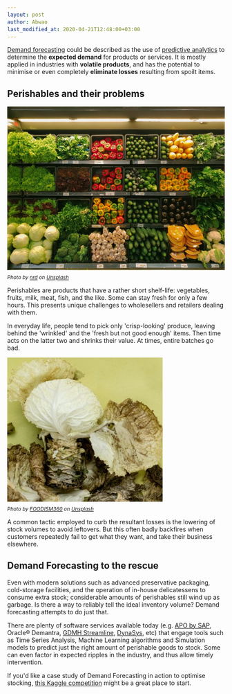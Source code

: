 ```yaml
---
layout: post
author: Abwao
last_modified_at: 2020-04-21T12:48:00+03:00
---
```

[Demand forecasting](https://en.wikipedia.org/wiki/Demand_forecasting) could be described as the use of [predictive analytics](https://en.wikipedia.org/wiki/Predictive_analytics) to determine the **expected demand** for products or services. It is mostly applied in industries with **volatile products**, and has the potential to minimise or even completely **eliminate losses** resulting from spoilt items.

## Perishables and their problems

![Perishable products photo](/assets/images/articles/produce.jpg)<br>
<sub>*Photo by [nrd](https://unsplash.com/@nicotitto?utm_source=unsplash&utm_medium=referral&utm_content=creditCopyText) on [Unsplash](https://unsplash.com/s/photos/groceries?utm_source=unsplash&utm_medium=referral&utm_content=creditCopyText)*</sub>

Perishables are products that have a rather short shelf-life: vegetables, fruits, milk, meat, fish, and the like. Some can stay fresh for only a few hours. This presents unique challenges to wholesellers and retailers dealing with them.

In everyday life, people tend to pick only 'crisp-looking' produce, leaving behind the 'wrinkled' and the 'fresh but not good enough' items. Then time acts on the latter two and shrinks their value. At times, entire batches go bad.

![](/assets/images/articles/badproduce.jpg)<br>
<sub>*Photo by [FOODISM360](https://unsplash.com/@foodism360) on [Unsplash](https://unsplash.com/s/photos/rotten-vegetables?utm_source=unsplash&utm_medium=referral&utm_content=creditCopyText)*</sub>

A common tactic employed to curb the resultant losses is the lowering of stock volumes to avoid leftovers. But this often badly backfires when customers repeatedly fail to get what they want, and take their business elsewhere.

## Demand Forecasting to the rescue

Even with modern solutions such as advanced preservative packaging, cold-storage facilities, and the operation of in-house delicatessens to consume extra stock; considerable amounts of perishables still wind up as garbage. Is there a way to reliably tell the ideal inventory volume? Demand forecasting attempts to do just that.

There are plenty of software services available today (e.g. [APO by SAP](https://blogs.sap.com/2015/09/27/sap-apo-general-overview/), Oracle® Demantra, [GDMH Streamline](https://gmdhsoftware.com/demand-planning-software?utm_source=capterra), [DynaSys](https://www.dys.com/demand-planning), etc) that engage tools such as Time Series Analysis, Machine Learning algorithms and Simulation models to predict just the right amount of perishable goods to stock. Some can even factor in expected ripples in the industry, and thus allow timely intervention.

If you'd like a case study of Demand Forecasting in action to optimise stocking, [this Kaggle competition](https://www.kaggle.com/c/favorita-grocery-sales-forecasting) might be a great place to start.

